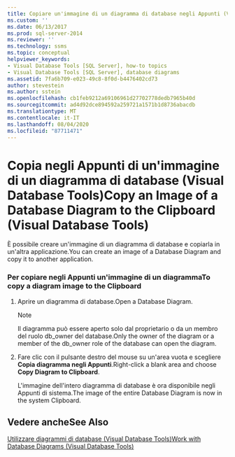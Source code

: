 ```yaml
---
title: Copiare un'immagine di un diagramma di database negli Appunti (Visual Database Tools) | Microsoft Docs
ms.custom: ''
ms.date: 06/13/2017
ms.prod: sql-server-2014
ms.reviewer: ''
ms.technology: ssms
ms.topic: conceptual
helpviewer_keywords:
- Visual Database Tools [SQL Server], how-to topics
- Visual Database Tools [SQL Server], database diagrams
ms.assetid: 7fa6b709-e023-49c8-8f0d-b4476402cd73
author: stevestein
ms.author: sstein
ms.openlocfilehash: cb1feb9212a69106961d27702778dedb7965b40d
ms.sourcegitcommit: ad4d92dce894592a259721a1571b1d8736abacdb
ms.translationtype: MT
ms.contentlocale: it-IT
ms.lasthandoff: 08/04/2020
ms.locfileid: "87711471"
---
```

# <a name="copy-an-image-of-a-database-diagram-to-the-clipboard-visual-database-tools"></a><span data-ttu-id="9c57e-102">Copia negli Appunti di un'immagine di un diagramma di database (Visual Database Tools)</span><span class="sxs-lookup"><span data-stu-id="9c57e-102">Copy an Image of a Database Diagram to the Clipboard (Visual Database Tools)</span></span>
  <span data-ttu-id="9c57e-103">È possibile creare un'immagine di un diagramma di database e copiarla in un'altra applicazione.</span><span class="sxs-lookup"><span data-stu-id="9c57e-103">You can create an image of a Database Diagram and copy it to another application.</span></span>  
  
### <a name="to-copy-a-diagram-image-to-the-clipboard"></a><span data-ttu-id="9c57e-104">Per copiare negli Appunti un'immagine di un diagramma</span><span class="sxs-lookup"><span data-stu-id="9c57e-104">To copy a diagram image to the Clipboard</span></span>  
  
1.  <span data-ttu-id="9c57e-105">Aprire un diagramma di database.</span><span class="sxs-lookup"><span data-stu-id="9c57e-105">Open a Database Diagram.</span></span>  
  
    > [!NOTE]  
    >  <span data-ttu-id="9c57e-106">Il diagramma può essere aperto solo dal proprietario o da un membro del ruolo db_owner del database.</span><span class="sxs-lookup"><span data-stu-id="9c57e-106">Only the owner of the diagram or a member of the db_owner role of the database can open the diagram.</span></span>  
  
2.  <span data-ttu-id="9c57e-107">Fare clic con il pulsante destro del mouse su un'area vuota e scegliere **Copia diagramma negli Appunti**.</span><span class="sxs-lookup"><span data-stu-id="9c57e-107">Right-click a blank area and choose **Copy Diagram to Clipboard**.</span></span>  
  
     <span data-ttu-id="9c57e-108">L'immagine dell'intero diagramma di database è ora disponibile negli Appunti di sistema.</span><span class="sxs-lookup"><span data-stu-id="9c57e-108">The image of the entire Database Diagram is now in the system Clipboard.</span></span>  
  
## <a name="see-also"></a><span data-ttu-id="9c57e-109">Vedere anche</span><span class="sxs-lookup"><span data-stu-id="9c57e-109">See Also</span></span>  
 [<span data-ttu-id="9c57e-110">Utilizzare diagrammi di database &#40;Visual Database Tools&#41;</span><span class="sxs-lookup"><span data-stu-id="9c57e-110">Work with Database Diagrams &#40;Visual Database Tools&#41;</span></span>](visual-database-tools.md)  
  
  
